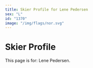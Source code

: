 ```yaml
---
title: Skier Profile for Lene Pedersen
sex: "L"
id: "1370"
image: "/img/flags/nor.svg" 
---
```


# Skier Profile

This page is for: Lene Pedersen.
    